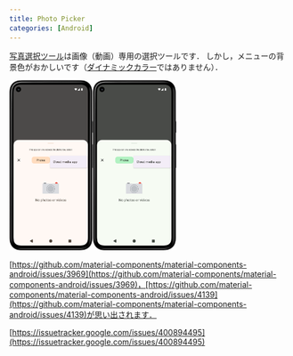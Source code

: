 ```yaml
---
title: Photo Picker
categories: [Android]
---
```

[写真選択ツール](https://developer.android.com/training/data-storage/shared/photopicker?hl=ja)は画像（動画）専用の選択ツールです．
しかし，メニューの背景色がおかしいです（[ダイナミックカラー](https://developer.android.com/develop/ui/views/theming/dynamic-colors?hl=ja)ではありません）．

<img src="2025-03-05-1.png" alt="" width="150"><img src="2025-03-05-2.png" alt="" width="150">

[https://github.com/material-components/material-components-android/issues/3969](https://github.com/material-components/material-components-android/issues/3969)，[https://github.com/material-components/material-components-android/issues/4139](https://github.com/material-components/material-components-android/issues/4139)が思い出されます．

[https://issuetracker.google.com/issues/400894495](https://issuetracker.google.com/issues/400894495)